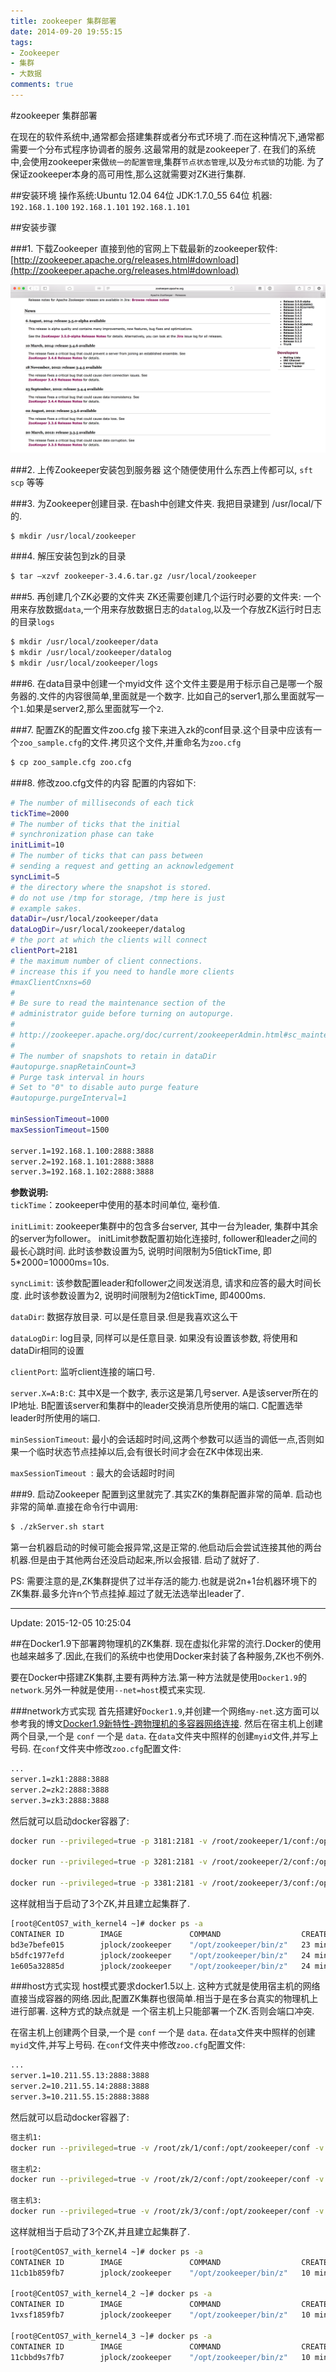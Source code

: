 ```yaml
---
title: zookeeper 集群部署
date: 2014-09-20 19:55:15
tags:
- Zookeeper
- 集群
- 大数据
comments: true
---
```


#zookeeper 集群部署

在现在的软件系统中,通常都会搭建集群或者分布式环境了.而在这种情况下,通常都需要一个分布式程序协调者的服务.这最常用的就是zookeeper了.
在我们的系统中,会使用zookeeper来做`统一的配置管理`,集群`节点状态管理`,以及`分布式锁`的功能.
为了保证zookeeper本身的高可用性,那么这就需要对ZK进行集群.

##安装环境
操作系统:Ubuntu 12.04 64位
JDK:1.7.0_55 64位
机器: `192.168.1.100` `192.168.1.101`  `192.168.1.101`

##安装步骤
<!--more-->
###1. 下载Zookeeper
直接到他的官网上下载最新的zookeeper软件: [http://zookeeper.apache.org/releases.html#download](http://zookeeper.apache.org/releases.html#download)

![](/img/2014/09/20/1.png)

###2. 上传Zookeeper安装包到服务器
这个随便使用什么东西上传都可以, `sft` `scp` 等等

###3. 为Zookeeper创建目录.
在bash中创建文件夹. 我把目录建到 /usr/local/下的.

```bash
$ mkdir /usr/local/zookeeper
```

###4. 解压安装包到zk的目录

```bash
$ tar –xzvf zookeeper-3.4.6.tar.gz /usr/local/zookeeper
```

###5. 再创建几个ZK必要的文件夹
ZK还需要创建几个运行时必要的文件夹: 一个用来存放数据`data`,一个用来存放数据日志的`datalog`,以及一个存放ZK运行时日志的目录`logs`

```bash
$ mkdir /usr/local/zookeeper/data
$ mkdir /usr/local/zookeeper/datalog
$ mkdir /usr/local/zookeeper/logs
```

###6. 在data目录中创建一个myid文件
这个文件主要是用于标示自己是哪一个服务器的.文件的内容很简单,里面就是一个数字.
比如自己的server1,那么里面就写一个`1`.如果是server2,那么里面就写一个`2`.

###7. 配置ZK的配置文件zoo.cfg
接下来进入zk的conf目录.这个目录中应该有一个`zoo_sample.cfg`的文件.拷贝这个文件,并重命名为`zoo.cfg`

```bash
$ cp zoo_sample.cfg zoo.cfg
```

###8. 修改zoo.cfg文件的内容
配置的内容如下:

```bash
# The number of milliseconds of each tick
tickTime=2000
# The number of ticks that the initial 
# synchronization phase can take
initLimit=10
# The number of ticks that can pass between 
# sending a request and getting an acknowledgement
syncLimit=5
# the directory where the snapshot is stored.
# do not use /tmp for storage, /tmp here is just 
# example sakes.
dataDir=/usr/local/zookeeper/data
dataLogDir=/usr/local/zookeeper/datalog
# the port at which the clients will connect
clientPort=2181
# the maximum number of client connections.
# increase this if you need to handle more clients
#maxClientCnxns=60
#
# Be sure to read the maintenance section of the 
# administrator guide before turning on autopurge.
#
# http://zookeeper.apache.org/doc/current/zookeeperAdmin.html#sc_maintenance
#
# The number of snapshots to retain in dataDir
#autopurge.snapRetainCount=3
# Purge task interval in hours
# Set to "0" to disable auto purge feature
#autopurge.purgeInterval=1

minSessionTimeout=1000
maxSessionTimeout=1500

server.1=192.168.1.100:2888:3888  
server.2=192.168.1.101:2888:3888  
server.3=192.168.1.102:2888:3888
```

**参数说明:**  
`tickTime`：zookeeper中使用的基本时间单位, 毫秒值.

`initLimit`: zookeeper集群中的包含多台server, 其中一台为leader, 集群中其余的server为follower。 initLimit参数配置初始化连接时, follower和leader之间的最长心跳时间. 此时该参数设置为5, 说明时间限制为5倍tickTime, 即5*2000=10000ms=10s.

`syncLimit`: 该参数配置leader和follower之间发送消息, 请求和应答的最大时间长度. 此时该参数设置为2, 说明时间限制为2倍tickTime, 即4000ms.

`dataDir`: 数据存放目录. 可以是任意目录.但是我喜欢这么干

`dataLogDir`: log目录, 同样可以是任意目录. 如果没有设置该参数, 将使用和dataDir相同的设置

`clientPort`: 监听client连接的端口号.

`server.X=A:B:C`: 其中X是一个数字, 表示这是第几号server. A是该server所在的IP地址. B配置该server和集群中的leader交换消息所使用的端口. C配置选举leader时所使用的端口.

`minSessionTimeout`: 最小的会话超时时间,这两个参数可以适当的调低一点,否则如果一个临时状态节点挂掉以后,会有很长时间才会在ZK中体现出来.

`maxSessionTimeout `: 最大的会话超时时间

###9. 启动Zookeeper
配置到这里就完了.其实ZK的集群配置非常的简单.
启动也非常的简单.直接在命令行中调用:

```bash
$ ./zkServer.sh start
```

第一台机器启动的时候可能会报异常,这是正常的.他启动后会尝试连接其他的两台机器.但是由于其他两台还没启动起来,所以会报错. 启动了就好了.

PS: 需要注意的是,ZK集群提供了过半存活的能力.也就是说2n+1台机器环境下的ZK集群.最多允许n个节点挂掉.超过了就无法选举出leader了.


---

Update: 2015-12-05 10:25:04

##在Docker1.9下部署跨物理机的ZK集群.
现在虚拟化非常的流行.Docker的使用也越来越多了.因此,在我们的系统中也使用Docker来封装了各种服务,ZK也不例外.

要在Docker中搭建ZK集群,主要有两种方法.第一种方法就是使用`Docker1.9`的`network`.另外一种就是使用`--net=host`模式来实现.

###network方式实现
首先搭建好`Docker1.9`,并创建一个网络`my-net`.这方面可以参考我的博文[Docker1.9新特性-跨物理机的多容器网络连接](/2015/11/09/Docker1-9新特性-跨物理机的多容器网络连接/).
然后在宿主机上创建两个目录,一个是 `conf` 一个是 `data`. 在`data`文件夹中照样的创建`myid`文件,并写上号码. 在`conf`文件夹中修改`zoo.cfg`配置文件:

```bash
...
server.1=zk1:2888:3888
server.2=zk2:2888:3888
server.3=zk3:2888:3888
```

然后就可以启动docker容器了:

```bash
docker run --privileged=true -p 3181:2181 -v /root/zookeeper/1/conf:/opt/zookeeper/conf -v /root/zookeeper/1/data:/tmp/zookeeper --name zk1 --hostname zk1 --net my-net jplock/zookeeper

docker run --privileged=true -p 3281:2181 -v /root/zookeeper/2/conf:/opt/zookeeper/conf -v /root/zookeeper/2/data:/tmp/zookeeper --name zk2 --hostname zk2 --net my-net jplock/zookeeper

docker run --privileged=true -p 3381:2181 -v /root/zookeeper/3/conf:/opt/zookeeper/conf -v /root/zookeeper/3/data:/tmp/zookeeper --name zk3 --hostname zk3 --net my-net jplock/zookeeper
```

这样就相当于启动了3个ZK,并且建立起集群了.

```bash
[root@CentOS7_with_kernel4 ~]# docker ps -a
CONTAINER ID        IMAGE               COMMAND                  CREATED             STATUS                        PORTS                                        NAMES
bd3e7befe015        jplock/zookeeper    "/opt/zookeeper/bin/z"   23 minutes ago      Up 3 seconds                  2888/tcp, 3888/tcp, 0.0.0.0:3181->2181/tcp   zk1
b5dfc1977efd        jplock/zookeeper    "/opt/zookeeper/bin/z"   24 minutes ago      Up 2 seconds                  2888/tcp, 3888/tcp, 0.0.0.0:3281->2181/tcp   zk2
1e605a32885d        jplock/zookeeper    "/opt/zookeeper/bin/z"   24 minutes ago      Up 2 seconds                  2888/tcp, 3888/tcp, 0.0.0.0:3381->2181/tcp   zk3
```

###host方式实现
host模式要求docker1.5以上. 这种方式就是使用宿主机的网络直接当成容器的网络.因此,配置ZK集群也很简单.相当于是在多台真实的物理机上进行部署. 这种方式的缺点就是 一个宿主机上只能部署一个ZK.否则会端口冲突.

在宿主机上创建两个目录,一个是 `conf` 一个是 `data`. 在`data`文件夹中照样的创建`myid`文件,并写上号码. 在`conf`文件夹中修改`zoo.cfg`配置文件:

```bash
...
server.1=10.211.55.13:2888:3888
server.2=10.211.55.14:2888:3888
server.3=10.211.55.15:2888:3888
```

然后就可以启动docker容器了:

```bash
宿主机1:
docker run --privileged=true -v /root/zk/1/conf:/opt/zookeeper/conf -v /root/zk/1/data:/tmp/zookeeper --name z_k1 --net=host jplock/zookeeper

宿主机2:
docker run --privileged=true -v /root/zk/2/conf:/opt/zookeeper/conf -v /root/zk/2/data:/tmp/zookeeper --name z_k2 --net=host jplock/zookeeper

宿主机3:
docker run --privileged=true -v /root/zk/3/conf:/opt/zookeeper/conf -v /root/zk/3/data:/tmp/zookeeper --name z_k3 --net=host jplock/zookeeper
```

这样就相当于启动了3个ZK,并且建立起集群了.

```bash
[root@CentOS7_with_kernel4 ~]# docker ps -a
CONTAINER ID        IMAGE               COMMAND                  CREATED             STATUS                        PORTS                                        NAMES
11cb1b859fb7        jplock/zookeeper    "/opt/zookeeper/bin/z"   10 minutes ago      Up 10 minutes      							                               z_k1

[root@CentOS7_with_kernel4_2 ~]# docker ps -a
CONTAINER ID        IMAGE               COMMAND                  CREATED             STATUS                        PORTS                                        NAMES
1vxsf1859fb7        jplock/zookeeper    "/opt/zookeeper/bin/z"   10 minutes ago      Up 10 minutes  								                               z_k2

[root@CentOS7_with_kernel4_3 ~]# docker ps -a
CONTAINER ID        IMAGE               COMMAND                  CREATED             STATUS                        PORTS                                        NAMES
11cbbd9s7fb7        jplock/zookeeper    "/opt/zookeeper/bin/z"   10 minutes ago      Up 10 minutes                                                          z_k3
```
